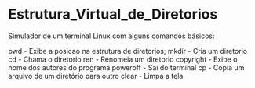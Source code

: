 # Estrutura_Virtual_de_Diretorios

Simulador de um terminal Linux com alguns comandos básicos:

pwd - Exibe a posicao na estrutura de diretorios;
mkdir - Cria um diretorio
cd - Chama o diretorio
ren - Renomeia um diretorio
copyright - Exibe o nome dos autores do programa
poweroff - Sai do terminal
cp - Copia um arquivo de um diretório para outro
clear - Limpa a tela

